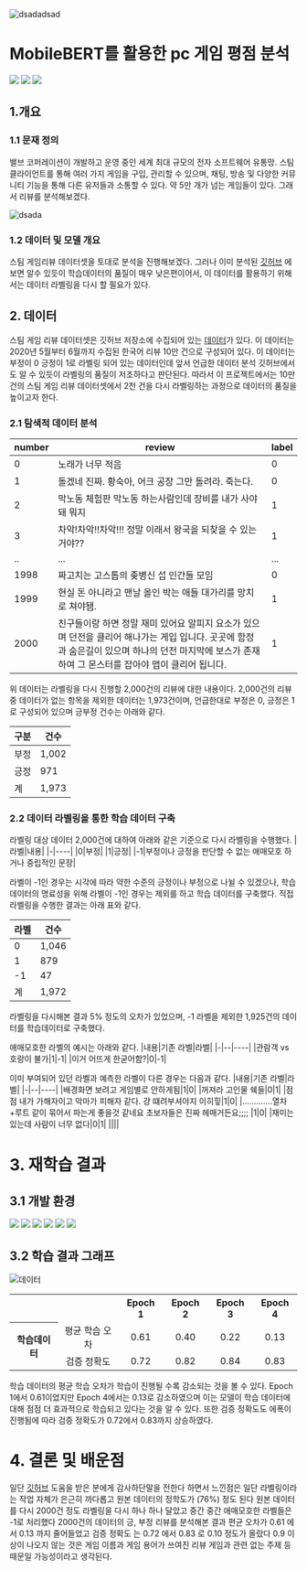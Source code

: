 ![dsadadsad](https://github.com/user-attachments/assets/1eb39734-7933-413a-8f11-a6e5421c4566)

# MobileBERT를 활용한 pc 게임 평점 분석

<img src="https://img.shields.io/badge/pytorch-%23EE4C2C.svg?&style=for-the-badge&logo=pytorch&logoColor=white" /> <img src="https://img.shields.io/badge/pycharm-%23000000.svg?&style=for-the-badge&logo=pycharm&logoColor=white" />
<img src="https://img.shields.io/badge/python-%233776AB.svg?&style=for-the-badge&logo=python&logoColor=white" />

## 1.개요




### 1.1 문재 정의

밸브 코퍼레이션이 개발하고 운영 중인 세계 최대 규모의 전자 소프트웨어 유통망.
스팀 클라이언트를 통해 여러 가지 게임을 구입, 관리할 수 있으며, 채팅, 방송 및 다양한 커뮤니티 기능을 통해 다른 유저들과 소통할 수 있다. 약 5만 개가 넘는 게임들이 있다. 그래서 리뷰를 분석해보겠다.

![dsada](https://github.com/user-attachments/assets/ec9a151b-0eb2-4293-b9ea-f52f7c82d276)

### 1.2 데이터 및 모델 개요 

스팀 게임리뷰 데이터셋을 토대로 분석을 진행해보겠다. 그러나 이미 분석된 [깃허브](https://github.com/yeon0306/steam_game/blob/main/README.md) 에 보면 알수 있듯이 학습데이터의 품질이 매우 낮은편이어서, 이 데이터를 활용하기 위해서는 데이터 라벨링을 다시 할 필요가 있다.

## 2. 데이터
스팀 게임 리뷰 데이터셋은 깃허브 저장소에 수집되어 있는 [데이터](https://github.com/bab2min/corpus/tree/master/sentiment)가 있다. 이 데이터는 2020년 5월부터 6월까지 수집된 한국어 리뷰 10만 건으로 구성되어 있다. 이 데이터는 부정이 0 긍정이 1로 라벨링 되어 있는 데이터인데 앞서 언급한 데이터 분석 깃허브에서도 알 수 있듯이 라벨링의 품질이 저조하다고 판단된다. 따라서 이 프로젝트에서는 10만 건의 스팀 게임 리뷰 데이터셋에서 2천 건을 다시 라벨링하는 과정으로 데이터의 품질을 높이고자 한다.

### 2.1 탐색적 데이터 분석

|number| review |label|
|-|----------|---|
|0|노래가 너무 적음|0|
|1|돌겠네 진짜. 황숙아, 어크 공장 그만 돌려라. 죽는다.|0|
|2|막노동 체험판 막노동 하는사람인데 장비를 내가 사야돼 뭐지|1|
|3|차악!차악!!차악!!! 정말 이래서 왕국을 되찾을 수 있는거야??|1|
|..|...|...|...|
|1998|짜고치는 고스톱의 좆병신 섭 인간들 모임|0|
|1999|현실 돈 아니라고 맨날 올인 박는 애들 대가리를 망치로 쳐야됌.|1|
|2000|친구들이랑 하면 정말 재미 있어요 알피지 요소가 있으며 던전을 클리어 해나가는 게입 입니다. 곳곳에 함정과 숨은길이 있으며 하나의 던전 마지막에 보스가 존재하여 그 몬스터를 잡아야 맵이 클리어 됩니다.|1|

위 데이터는 라벨링을 다시 진행할 2,000건의 리뷰에 대한 내용이다. 2,000건의 리뷰 중 데이터가 없는 항목을 제외한 데이터는 1,973건이며, 언급한대로 부정은 0, 긍정은 1로 구성되어 있으며 긍부정 건수는 아래와 같다.  

|구분|건수|
|-|----|
|부정|1,002|
|긍정|971|
|계|1,973|

### 2.2 데이터 라벨링을 통한 학습 데이터 구축
라벨링 대상 데이터 2,000건에 대하여 아래와 같은 기준으로 다시 라벨링을 수행했다.
|라벨|내용|
|-|----|
|0|부정|
|1|긍정|
|-1|부정이나 긍정을 판단할 수 없는 애매모호 하거나 중립적인 문장|

라벨이 -1인 경우는 시각에 따라 약한 수준의 긍정이나 부정으로 나뉠 수 있겠으나, 학습 데이터의 명료성을 위해 라벨이 -1인 경우는 제외를 하고 학습 데이터를 구축했다. 직접 라벨링을 수행한 결과는 아래 표와 같다.

|라벨|건수|
|-|----|
|0|1,046|
|1|879|
|-1|47|
|계|1,972|

라벨링을 다시해본 결과 5% 정도의 오차가 있었으며, -1 라벨을 제외한 1,925건의 데이터를 학습데이터로 구축했다.

애매모호한 라벨의 예시는 아래와 같다.
|내용|기존 라벨|라벨|
|-|--|----|
|관람객 vs 호랑이 불가|1|-1|
|이거 어뜨게 한굳어함?|0|-1|

이미 부여되어 있던 라벨과 예측한 라벨이 다른 경우는 다음과 같다.
|내용|기존 라벨|라벨|
|-|--|----|
|배경화면 보려고 게임별로 안하게됨|1|0|
|꺼져라 고인물 쉑들|0|1|
|점점 내가 가해자이고 악마가 피해자 같다. 걍 떄려부셔야지 이히힣|1|0|
|.............열차+루트 같이 묶어서 파는게 좋을것 같네요 초보자들은 진짜 헤매거든요;;;;	|1|0|
|재미는 있는데 사람이 너무 없다|0|1|
||||


# 3. 재학습 결과

## 3.1 개발 환경
<img src="https://img.shields.io/badge/pycharm-000000?style=flat-square&logo=pycharm&logoColor=white"/> <img src="https://img.shields.io/badge/Python-3776AB?style=flat-square&logo=Python&logoColor=white"/> <img src="https://img.shields.io/badge/torch-EE4C2C?style=flat-square&logo=pytorch&logoColor=white"/> <img src="https://img.shields.io/badge/pandas-150458?style=flat-square&logo=pandas&logoColor=white"/> <img src="https://img.shields.io/badge/numpy-013243?style=flat-square&logo=numpy&logoColor=white"/> <img src="https://img.shields.io/badge/transformers-81c147?style=flat-square&logo=transformers&logoColor=white"/>

## 3.2 학습 결과 그래프

![데이터](https://github.com/user-attachments/assets/819b14e7-9239-4b9a-a0e4-d550e96ff594)

<table>
  <tr align="center"><th></th><th></th><th>Epoch 1</th><th>Epoch 2</th><th>Epoch 3</th><th>Epoch 4</th></tr>
  <tr align="center"><th rowspan="2">학습데이터</th><td>평균 학습 오차</td><td>0.61</td><td>0.40</td><td>0.22</td><td>0.13</td></tr>
  <tr align="center"><td>검증 정확도</td><td>0.72</td><td>0.82</td><td>0.84</td><td>0.83</td></tr>
</table>

학습 데이터의 평균 학습 오차가 학습이 진행될 수록 감소되는 것을 볼 수 있다. Epoch 1에서 0.61이었지만 Epoch 4에서는 0.13로 감소하였으며 이는 모델이 학습 데이터에 대해 점점 더 효과적으로 학습되고 있다는 것을 알 수 있다. 
또한 검증 정확도도 에폭이 진행됨에 따라 검증 정확도가 0.72에서 0.83까지 상승하였다.

# 4. 결론 및 배운점
일단 [깃허브](https://github.com/yeon0306/steam_game/blob/main/README.md) 도움을 받은 분에게 감사하단말을 전한다 하면서 느낀점은 일단 라벨링이라는 작업 자체가 은근히 까다롭고 원본 데이터의 정학도가 (76%) 정도 된다 
원본 데이터를 다시 2000건 정도 라벨링을 다시 하나 하나 달았고 중간 중간 애매모호한 라벨들은 -1로 처리했다 2000건의 데이터의 긍, 부정 리뷰를 분석해본 결과 편균 오차가 0.61 에서 0.13 까지 줄어들었고 검증 정확도 는 0.72 에서 0.83 로 0.10 정도가 올랐다
0.9 이상이 나오지 않는 것은 게임 이름과 게임 용어가 쓰여진 리뷰 게임과 관련 없는 주제 등  때문일 가능성이라고 생각된다.
